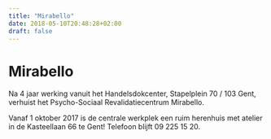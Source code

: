 ```yaml
---
title: "Mirabello"
date: 2018-05-10T20:48:28+02:00
draft: false
---
```

# Mirabello

Na 4 jaar werking vanuit het Handelsdokcenter, Stapelplein 70 / 103 Gent, verhuist het Psycho-Sociaal Revalidatiecentrum Mirabello.

Vanaf 1 oktober 2017 is de centrale werkplek een ruim herenhuis met atelier in de Kasteellaan 66 te Gent! Telefoon blijft 09 225 15 20.
